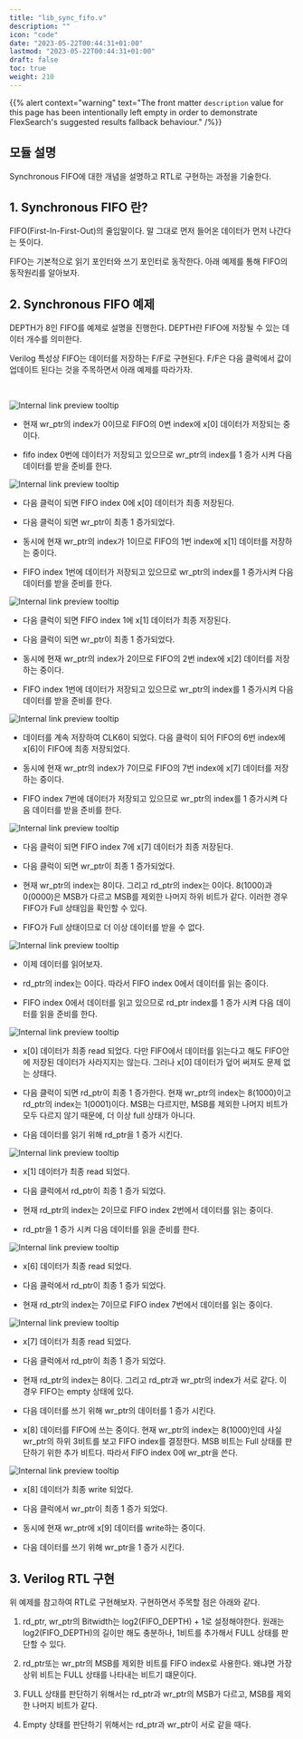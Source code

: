 ```yaml
---
title: "lib_sync_fifo.v"
description: ""
icon: "code"
date: "2023-05-22T00:44:31+01:00"
lastmod: "2023-05-22T00:44:31+01:00"
draft: false
toc: true
weight: 210
---
```


{{% alert context="warning" text="The front matter `description` value for this page has been intentionally left empty in order to demonstrate FlexSearch's suggested results fallback behaviour." /%}}

## 모듈 설명  
Synchronous FIFO에 대한 개념을 설명하고 RTL로 구현하는 과정을 기술한다.

## 1. Synchronous FIFO 란?
FIFO(First-In-First-Out)의 줄임말이다. 말 그대로 먼저 들어온 데이터가 먼저 나간다는 뜻이다.

FIFO는 기본적으로 읽기 포인터와 쓰기 포인터로 동작한다. 아래 예제를 통해 FIFO의 동작원리를 알아보자.

## 2. Synchronous FIFO 예제

DEPTH가 8인 FIFO를 예제로 설명을 진행한다. DEPTH란 FIFO에 저장될 수 있는 데이터 개수를 의미한다. 

Verilog 특성상 FIFO는 데이터를 저장하는 F/F로 구현된다. F/F은 다음 클럭에서 값이 업데이트 된다는 것을 주목하면서 아래 예제를 따라가자.

&nbsp;

![Internal link preview tooltip](/images/content/sync_fifo/ex1.png)  

- 현재 wr_ptr의 index가 0이므로 FIFO의 0번 index에 x[0] 데이터가 저장되는 중이다.

- fifo index 0번에 데이터가 저장되고 있으므로 wr_ptr의 index를 1 증가 시켜 다음 데이터를 받을 준비를 한다.

![Internal link preview tooltip](/images/content/sync_fifo/ex2.png) 

- 다음 클럭이 되면 FIFO index 0에 x[0] 데이터가 최종 저장된다.

- 다음 클럭이 되면 wr_ptr이 최종 1 증가되었다.

- 동시에 현재 wr_ptr의 index가 1이므로 FIFO의 1번 index에 x[1] 데이터를 저장하는 중이다.

- FIFO index 1번에 데이터가 저장되고 있으므로 wr_ptr의 index를 1 증가시켜 다음 데이터를 받을 준비를 한다.

![Internal link preview tooltip](/images/content/sync_fifo/ex3.png)

- 다음 클럭이 되면 FIFO index 1에 x[1] 데이터가 최종 저장된다.

- 다음 클럭이 되면 wr_ptr이 최종 1 증가되었다.

- 동시에 현재 wr_ptr의 index가 2이므로 FIFO의 2번 index에 x[2] 데이터를 저장하는 중이다.

- FIFO index 1번에 데이터가 저장되고 있으므로 wr_ptr의 index를 1 증가시켜 다음 데이터를 받을 준비를 한다.

![Internal link preview tooltip](/images/content/sync_fifo/ex4.png)

- 데이터를 계속 저장하여 CLK6이 되었다. 다음 클럭이 되어 FIFO의 6번 index에 x[6]이 FIFO에 최종 저장되었다.

- 동시에 현재 wr_ptr의 index가 7이므로 FIFO의 7번 index에 x[7] 데이터를 저장하는 중이다.

- FIFO index 7번에 데이터가 저장되고 있으므로 wr_ptr의 index를 1 증가시켜 다음 데이터를 받을 준비를 한다.

![Internal link preview tooltip](/images/content/sync_fifo/ex5.png)

- 다음 클럭이 되면 FIFO index 7에 x[7] 데이터가 최종 저장된다.

- 다음 클럭이 되면 wr_ptr이 최종 1 증가되었다.

- 현재 wr_ptr의 index는 8이다. 그리고 rd_ptr의 index는 0이다. 8(1000)과 0(0000)은 MSB가 다르고 MSB를 제외한 나머지 하위 비트가 같다. 이러한 경우 FIFO가 Full 상태임을 확인할 수 있다.

- FIFO가 Full 상태이므로 더 이상 데이터를 받을 수 없다.

![Internal link preview tooltip](/images/content/sync_fifo/ex6.png)

- 이제 데이터를 읽어보자.

- rd_ptr의 index는 0이다. 따라서 FIFO index 0에서 데이터를 읽는 중이다.

- FIFO index 0에서 데이터를 읽고 있으므로 rd_ptr index를 1 증가 시켜 다음 데이터를 읽을 준비를 한다.

![Internal link preview tooltip](/images/content/sync_fifo/ex7.png)

- x[0] 데이터가 최종 read 되었다. 다만 FIFO에서 데이터를 읽는다고 해도 FIFO안에 저장된 데이터가 사라지지는 않는다. 그러나 x[0] 데이터가 덮어 써져도 문제 없는 상태다.

- 다음 클럭이 되면 rd_ptr이 최종 1 증가한다. 현재 wr_ptr의 index는 8(1000)이고 rd_ptr의 index는 1(0001)이다. MSB는 다르지만, MSB를 제외한 나머지 비트가 모두 다르지 않기 때문에, 더 이상 full 상태가 아니다.

- 다음 데이터를 읽기 위해 rd_ptr을 1 증가 시킨다.

![Internal link preview tooltip](/images/content/sync_fifo/ex8.png)

- x[1] 데이터가 최종 read 되었다.

- 다음 클럭에서 rd_ptr이 최종 1 증가 되었다.

- 현재 rd_ptr의 index는 2이므로 FIFO index 2번에서 데이터를 읽는 중이다.

- rd_ptr을 1 증가 시켜 다음 데이터를 읽을 준비를 한다.

![Internal link preview tooltip](/images/content/sync_fifo/ex9.png)

- x[6] 데이터가 최종 read 되었다.

- 다음 클럭에서 rd_ptr이 최종 1 증가 되었다.

- 현재 rd_ptr의 index는 7이므로 FIFO index 7번에서 데이터를 읽는 중이다.


![Internal link preview tooltip](/images/content/sync_fifo/ex10.png)

- x[7] 데이터가 최종 read 되었다.

- 다음 클럭에서 rd_ptr이 최종 1 증가 되었다.

- 현재 rd_ptr의 index는 8이다. 그리고 rd_ptr과 wr_ptr의 index가 서로 같다. 이 경우 FIFO는 empty 상태에 있다.

- 다음 데이터를 쓰기 위해 wr_ptr의 데이터를 1 증가 시킨다.

- x[8] 데이터를 FIFO에 쓰는 중이다. 현재 wr_ptr의 index는 8(1000)인데 사실 wr_ptr의 하위 3비트를 보고 FIFO index를 결정한다. MSB 비트는 Full 상태를 판단하기 위한 추가 비트다. 따라서 FIFO index 0에 wr_ptr을 쓴다.

![Internal link preview tooltip](/images/content/sync_fifo/ex11.png)

- x[8] 데이터가 최종 write 되었다.

- 다음 클럭에서 wr_ptr이 최종 1 증가 되었다.

- 동시에 현재 wr_ptr에 x[9] 데이터를 write하는 중이다.

- 다음 데이터를 쓰기 위해 wr_ptr을 1 증가 시킨다.

## 3. Verilog RTL 구현

위 예제를 참고하여 RTL로 구현해보자. 구현하면서 주목할 점은 아래와 같다.

1. rd_ptr, wr_ptr의 Bitwidth는 log2(FIFO_DEPTH) + 1로 설정해야한다. 원래는 log2(FIFO_DEPTH)의 길이만 해도 충분하나, 1비트를 추가해서 FULL 상태를 판단할 수 있다.

2. rd_ptr또는 wr_ptr의 MSB를 제외한 비트를 FIFO index로 사용한다. 왜냐면 가장 상위 비트는 FULL 상태를 나타내는 비트기 떄문이다.

3. FULL 상태를 판단하기 위해서는 rd_ptr과 wr_ptr의 MSB가 다르고, MSB를 제외한 나머지 비트가 같다.

4. Empty 상태를 판단하기 위해서는 rd_ptr과 wr_ptr이 서로 같을 때다.